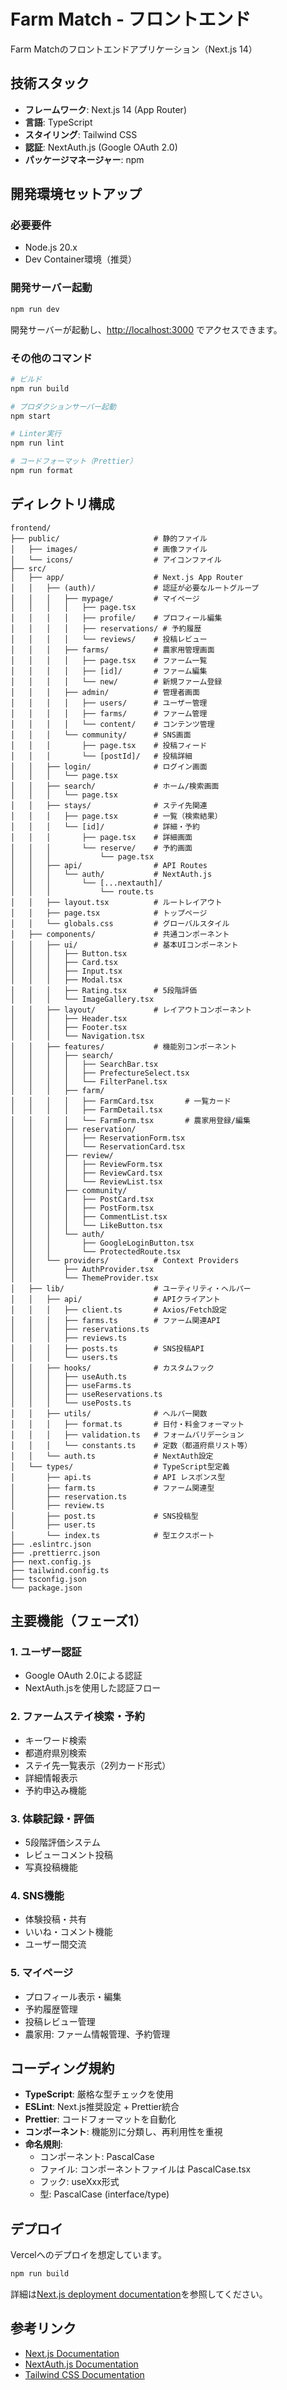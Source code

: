 # Farm Match - フロントエンド

Farm Matchのフロントエンドアプリケーション（Next.js 14）

## 技術スタック

- **フレームワーク**: Next.js 14 (App Router)
- **言語**: TypeScript
- **スタイリング**: Tailwind CSS
- **認証**: NextAuth.js (Google OAuth 2.0)
- **パッケージマネージャー**: npm

## 開発環境セットアップ

### 必要要件

- Node.js 20.x
- Dev Container環境（推奨）

### 開発サーバー起動

```bash
npm run dev
```

開発サーバーが起動し、[http://localhost:3000](http://localhost:3000) でアクセスできます。

### その他のコマンド

```bash
# ビルド
npm run build

# プロダクションサーバー起動
npm start

# Linter実行
npm run lint

# コードフォーマット（Prettier）
npm run format
```

## ディレクトリ構成

```
frontend/
├── public/                     # 静的ファイル
│   ├── images/                 # 画像ファイル
│   └── icons/                  # アイコンファイル
├── src/
│   ├── app/                    # Next.js App Router
│   │   ├── (auth)/             # 認証が必要なルートグループ
│   │   │   ├── mypage/         # マイページ
│   │   │   │   ├── page.tsx
│   │   │   │   ├── profile/    # プロフィール編集
│   │   │   │   ├── reservations/ # 予約履歴
│   │   │   │   └── reviews/    # 投稿レビュー
│   │   │   ├── farms/          # 農家用管理画面
│   │   │   │   ├── page.tsx    # ファーム一覧
│   │   │   │   ├── [id]/       # ファーム編集
│   │   │   │   └── new/        # 新規ファーム登録
│   │   │   ├── admin/          # 管理者画面
│   │   │   │   ├── users/      # ユーザー管理
│   │   │   │   ├── farms/      # ファーム管理
│   │   │   │   └── content/    # コンテンツ管理
│   │   │   └── community/      # SNS画面
│   │   │       ├── page.tsx    # 投稿フィード
│   │   │       └── [postId]/   # 投稿詳細
│   │   ├── login/              # ログイン画面
│   │   │   └── page.tsx
│   │   ├── search/             # ホーム/検索画面
│   │   │   └── page.tsx
│   │   ├── stays/              # ステイ先関連
│   │   │   ├── page.tsx        # 一覧（検索結果）
│   │   │   └── [id]/           # 詳細・予約
│   │   │       ├── page.tsx    # 詳細画面
│   │   │       └── reserve/    # 予約画面
│   │   │           └── page.tsx
│   │   ├── api/                # API Routes
│   │   │   └── auth/           # NextAuth.js
│   │   │       └── [...nextauth]/
│   │   │           └── route.ts
│   │   ├── layout.tsx          # ルートレイアウト
│   │   ├── page.tsx            # トップページ
│   │   └── globals.css         # グローバルスタイル
│   ├── components/             # 共通コンポーネント
│   │   ├── ui/                 # 基本UIコンポーネント
│   │   │   ├── Button.tsx
│   │   │   ├── Card.tsx
│   │   │   ├── Input.tsx
│   │   │   ├── Modal.tsx
│   │   │   ├── Rating.tsx      # 5段階評価
│   │   │   └── ImageGallery.tsx
│   │   ├── layout/             # レイアウトコンポーネント
│   │   │   ├── Header.tsx
│   │   │   ├── Footer.tsx
│   │   │   └── Navigation.tsx
│   │   ├── features/           # 機能別コンポーネント
│   │   │   ├── search/
│   │   │   │   ├── SearchBar.tsx
│   │   │   │   ├── PrefectureSelect.tsx
│   │   │   │   └── FilterPanel.tsx
│   │   │   ├── farm/
│   │   │   │   ├── FarmCard.tsx       # 一覧カード
│   │   │   │   ├── FarmDetail.tsx
│   │   │   │   └── FarmForm.tsx       # 農家用登録/編集
│   │   │   ├── reservation/
│   │   │   │   ├── ReservationForm.tsx
│   │   │   │   └── ReservationCard.tsx
│   │   │   ├── review/
│   │   │   │   ├── ReviewForm.tsx
│   │   │   │   ├── ReviewCard.tsx
│   │   │   │   └── ReviewList.tsx
│   │   │   ├── community/
│   │   │   │   ├── PostCard.tsx
│   │   │   │   ├── PostForm.tsx
│   │   │   │   ├── CommentList.tsx
│   │   │   │   └── LikeButton.tsx
│   │   │   └── auth/
│   │   │       ├── GoogleLoginButton.tsx
│   │   │       └── ProtectedRoute.tsx
│   │   └── providers/          # Context Providers
│   │       ├── AuthProvider.tsx
│   │       └── ThemeProvider.tsx
│   ├── lib/                    # ユーティリティ・ヘルパー
│   │   ├── api/                # APIクライアント
│   │   │   ├── client.ts       # Axios/Fetch設定
│   │   │   ├── farms.ts        # ファーム関連API
│   │   │   ├── reservations.ts
│   │   │   ├── reviews.ts
│   │   │   ├── posts.ts        # SNS投稿API
│   │   │   └── users.ts
│   │   ├── hooks/              # カスタムフック
│   │   │   ├── useAuth.ts
│   │   │   ├── useFarms.ts
│   │   │   ├── useReservations.ts
│   │   │   └── usePosts.ts
│   │   ├── utils/              # ヘルパー関数
│   │   │   ├── format.ts       # 日付・料金フォーマット
│   │   │   ├── validation.ts   # フォームバリデーション
│   │   │   └── constants.ts    # 定数（都道府県リスト等）
│   │   └── auth.ts             # NextAuth設定
│   └── types/                  # TypeScript型定義
│       ├── api.ts              # API レスポンス型
│       ├── farm.ts             # ファーム関連型
│       ├── reservation.ts
│       ├── review.ts
│       ├── post.ts             # SNS投稿型
│       ├── user.ts
│       └── index.ts            # 型エクスポート
├── .eslintrc.json
├── .prettierrc.json
├── next.config.js
├── tailwind.config.ts
├── tsconfig.json
└── package.json
```

## 主要機能（フェーズ1）

### 1. ユーザー認証
- Google OAuth 2.0による認証
- NextAuth.jsを使用した認証フロー

### 2. ファームステイ検索・予約
- キーワード検索
- 都道府県別検索
- ステイ先一覧表示（2列カード形式）
- 詳細情報表示
- 予約申込み機能

### 3. 体験記録・評価
- 5段階評価システム
- レビューコメント投稿
- 写真投稿機能

### 4. SNS機能
- 体験投稿・共有
- いいね・コメント機能
- ユーザー間交流

### 5. マイページ
- プロフィール表示・編集
- 予約履歴管理
- 投稿レビュー管理
- 農家用: ファーム情報管理、予約管理

## コーディング規約

- **TypeScript**: 厳格な型チェックを使用
- **ESLint**: Next.js推奨設定 + Prettier統合
- **Prettier**: コードフォーマットを自動化
- **コンポーネント**: 機能別に分類し、再利用性を重視
- **命名規則**:
  - コンポーネント: PascalCase
  - ファイル: コンポーネントファイルは PascalCase.tsx
  - フック: useXxx形式
  - 型: PascalCase (interface/type)

## デプロイ

Vercelへのデプロイを想定しています。

```bash
npm run build
```

詳細は[Next.js deployment documentation](https://nextjs.org/docs/app/building-your-application/deploying)を参照してください。

## 参考リンク

- [Next.js Documentation](https://nextjs.org/docs)
- [NextAuth.js Documentation](https://next-auth.js.org/)
- [Tailwind CSS Documentation](https://tailwindcss.com/docs)
